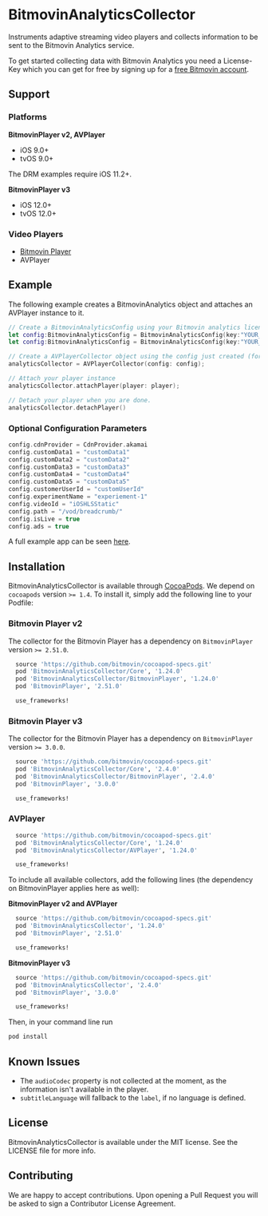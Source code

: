 # BitmovinAnalyticsCollector

Instruments adaptive streaming video players and collects information to be sent to the Bitmovin Analytics service.

To get started collecting data with Bitmovin Analytics you need a License-Key which you can get for free by signing up for a [free Bitmovin account](https://bitmovin.com/dashboard/signup).

## Support

### Platforms

**BitmovinPlayer v2, AVPlayer**

- iOS 9.0+
- tvOS 9.0+

The DRM examples require iOS 11.2+.

**BitmovinPlayer v3**

- iOS 12.0+
- tvOS 12.0+

### Video Players

- [Bitmovin Player](https://github.com/bitmovin/bitmovin-player-ios-sdk-cocoapod)
- AVPlayer

## Example

The following example creates a BitmovinAnalytics object and attaches an AVPlayer instance to it.

```swift
// Create a BitmovinAnalyticsConfig using your Bitmovin analytics license key and/or your Bitmovin Player Key
let config:BitmovinAnalyticsConfig = BitmovinAnalyticsConfig(key:"YOUR_ANALYTICS_KEY",playerKey:"YOUR_PLAYER_KEY")
let config:BitmovinAnalyticsConfig = BitmovinAnalyticsConfig(key:"YOUR_ANALYTICS_KEY")

// Create a AVPlayerCollector object using the config just created (for the Bitmovin Player, create a BitmovinPlayerCollector)
analyticsCollector = AVPlayerCollector(config: config);

// Attach your player instance
analyticsCollector.attachPlayer(player: player);

// Detach your player when you are done.
analyticsCollector.detachPlayer()
```

### Optional Configuration Parameters

```swift
config.cdnProvider = CdnProvider.akamai
config.customData1 = "customData1"
config.customData2 = "customData2"
config.customData3 = "customData3"
config.customData4 = "customData4"
config.customData5 = "customData5"
config.customerUserId = "customUserId"
config.experimentName = "experiement-1"
config.videoId = "iOSHLSStatic"
config.path = "/vod/breadcrumb/"
config.isLive = true
config.ads = true
```

A full example app can be seen [here](https://github.com/bitmovin/bitmovin-analytics-collector-ios/tree/develop/Examples/BitmovinAnalyticsCollector).

## Installation

BitmovinAnalyticsCollector is available through [CocoaPods](http://cocoapods.org). We depend on `cocoapods` version `>= 1.4`. To install
it, simply add the following line to your Podfile:

### Bitmovin Player v2

The collector for the Bitmovin Player has a dependency on `BitmovinPlayer` version `>= 2.51.0`.

```ruby
  source 'https://github.com/bitmovin/cocoapod-specs.git'
  pod 'BitmovinAnalyticsCollector/Core', '1.24.0'
  pod 'BitmovinAnalyticsCollector/BitmovinPlayer', '1.24.0'
  pod 'BitmovinPlayer', '2.51.0'

  use_frameworks!
```

### Bitmovin Player v3

The collector for the Bitmovin Player has a dependency on `BitmovinPlayer` version `>= 3.0.0`.

```ruby
  source 'https://github.com/bitmovin/cocoapod-specs.git'
  pod 'BitmovinAnalyticsCollector/Core', '2.4.0'
  pod 'BitmovinAnalyticsCollector/BitmovinPlayer', '2.4.0'
  pod 'BitmovinPlayer', '3.0.0'

  use_frameworks!
```

### AVPlayer

```ruby
  source 'https://github.com/bitmovin/cocoapod-specs.git'
  pod 'BitmovinAnalyticsCollector/Core', '1.24.0'
  pod 'BitmovinAnalyticsCollector/AVPlayer', '1.24.0'

  use_frameworks!
```

To include all available collectors, add the following lines (the dependency on BitmovinPlayer applies here as well):

**BitmovinPlayer v2 and AVPlayer**

```ruby
  source 'https://github.com/bitmovin/cocoapod-specs.git'
  pod 'BitmovinAnalyticsCollector', '1.24.0'
  pod 'BitmovinPlayer', '2.51.0'

  use_frameworks!
```

**BitmovinPlayer v3**

```ruby
  source 'https://github.com/bitmovin/cocoapod-specs.git'
  pod 'BitmovinAnalyticsCollector', '2.4.0'
  pod 'BitmovinPlayer', '3.0.0'

  use_frameworks!
```

Then, in your command line run

```ruby
pod install
```

## Known Issues

- The `audioCodec` property is not collected at the moment, as the information isn't available in the player.
- `subtitleLanguage` will fallback to the `label`, if no language is defined.

## License

BitmovinAnalyticsCollector is available under the MIT license. See the LICENSE file for more info.

## Contributing

We are happy to accept contributions.
Upon opening a Pull Request you will be asked to sign a Contributor License Agreement.
